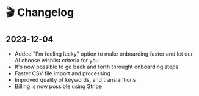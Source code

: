 # 🎬 Changelog



## 2023-12-04

* Added "I'm feeling lucky" option to make onboarding faster and let our AI choose wishlist criteria for you
* It's now possible to go back and forth throught onboarding steps
* Faster CSV file import and processing
* Improved quality of keywords, and translantions
* Billing is now possible using Stripe



